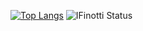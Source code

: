 [![Top Langs](https://github-readme-stats.vercel.app/api/top-langs/?username=IFinotti)](https://github.com/IFinotti/github-readme-stats)
![IFinotti Status](https://github-readme-stats.vercel.app/api?username=IFinotti&show_icons=true)
